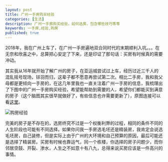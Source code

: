 ```yaml
---
layout: post
title: 广州一手房购买经验
categories: [生活]
description: 广州一手房购买经验，如何选房，包含哪些技巧等等
keywords: 一手房,经验,购房
published: true
---
```


2018年，我在广州上车了，在广州一手房遍地双合同时代的末期顺利入坑。。。在无奈和欣喜之中，总算把心安定了下来，还是印证了那句话：买房有时候真的需要冲动。

其实我从16年就开始了解广州的房子，在亚运城尝试过上车，经历过近三千人的混乱摇号现场，铩羽而归，这辈子都不愿意再尝试第二次。相比二手房，我和我父母都是更倾向一手房的，在这几年里我也一直关注着广州一手房的信息，我梳理出了下图中的广州一手房购买经验，希望能帮助到需要的人，希望你们都能买到满意的房子（这个脑图其实很早就做好了，有些信息也许需要更新了），原图连接可以看[这里](https://processon.com/view/5b604a9ce4b0be50eac94235#map)。

![购房经验](http://processon.com/chart_image/5b604a9ce4b0be50eac94238.png)

完美的房子是不存在的，选房终究不过是一个权衡利弊的过程，相同的条件不同的人生阶段也可能有不同选择。如果你问我一手房选毛坯还是精装房，我肯定会说选毛坯房，自己装修，但是实际上由于广州的大环境和自己预算的原因，最后可能还是选择了精装房。买房有时候也靠运气，同一个栋楼，你选择的房子问题少，而你邻居空鼓、开裂、渗水，人生之不如意十有八九，总得来说买房应该是一件高兴的事情。


